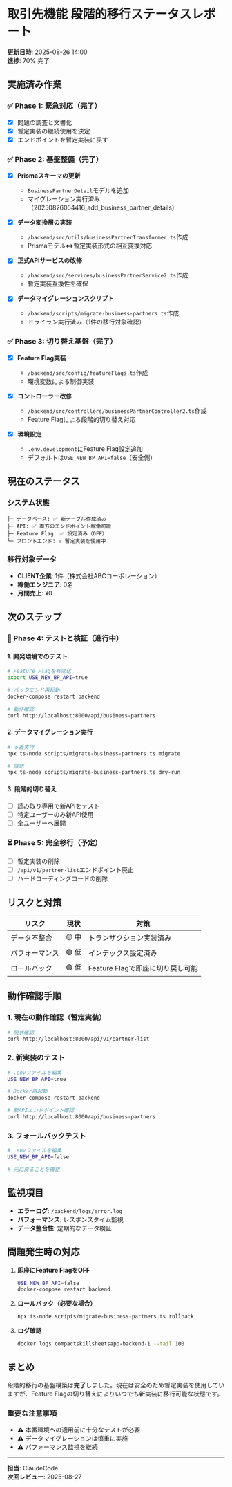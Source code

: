 # 取引先機能 段階的移行ステータスレポート
**更新日時**: 2025-08-26 14:00  
**進捗**: 70% 完了

## 実施済み作業

### ✅ Phase 1: 緊急対応（完了）
- [x] 問題の調査と文書化
- [x] 暫定実装の継続使用を決定
- [x] エンドポイントを暫定実装に戻す

### ✅ Phase 2: 基盤整備（完了）
- [x] **Prismaスキーマの更新**
  - `BusinessPartnerDetail`モデルを追加
  - マイグレーション実行済み（20250826054416_add_business_partner_details）
  
- [x] **データ変換層の実装**
  - `/backend/src/utils/businessPartnerTransformer.ts`作成
  - Prismaモデル⇔暫定実装形式の相互変換対応
  
- [x] **正式APIサービスの改修**
  - `/backend/src/services/businessPartnerService2.ts`作成
  - 暫定実装互換性を確保

- [x] **データマイグレーションスクリプト**
  - `/backend/scripts/migrate-business-partners.ts`作成
  - ドライラン実行済み（1件の移行対象確認）

### ✅ Phase 3: 切り替え基盤（完了）
- [x] **Feature Flag実装**
  - `/backend/src/config/featureFlags.ts`作成
  - 環境変数による制御実装
  
- [x] **コントローラー改修**
  - `/backend/src/controllers/businessPartnerController2.ts`作成
  - Feature Flagによる段階的切り替え対応
  
- [x] **環境設定**
  - `.env.development`にFeature Flag設定追加
  - デフォルトは`USE_NEW_BP_API=false`（安全側）

## 現在のステータス

### システム状態
```
├─ データベース: ✅ 新テーブル作成済み
├─ API: ✅ 両方のエンドポイント稼働可能
├─ Feature Flag: ✅ 設定済み（OFF）
└─ フロントエンド: ⚠️ 暫定実装を使用中
```

### 移行対象データ
- **CLIENT企業**: 1件（株式会社ABCコーポレーション）
- **稼働エンジニア**: 0名
- **月間売上**: ¥0

## 次のステップ

### 🔄 Phase 4: テストと検証（進行中）

#### 1. 開発環境でのテスト
```bash
# Feature Flagを有効化
export USE_NEW_BP_API=true

# バックエンド再起動
docker-compose restart backend

# 動作確認
curl http://localhost:8000/api/business-partners
```

#### 2. データマイグレーション実行
```bash
# 本番実行
npx ts-node scripts/migrate-business-partners.ts migrate

# 確認
npx ts-node scripts/migrate-business-partners.ts dry-run
```

#### 3. 段階的切り替え
- [ ] 読み取り専用で新APIをテスト
- [ ] 特定ユーザーのみ新API使用
- [ ] 全ユーザーへ展開

### ⏳ Phase 5: 完全移行（予定）
- [ ] 暫定実装の削除
- [ ] `/api/v1/partner-list`エンドポイント廃止
- [ ] ハードコーディングコードの削除

## リスクと対策

| リスク | 現状 | 対策 |
|--------|------|------|
| データ不整合 | 🟡 中 | トランザクション実装済み |
| パフォーマンス | 🟢 低 | インデックス設定済み |
| ロールバック | 🟢 低 | Feature Flagで即座に切り戻し可能 |

## 動作確認手順

### 1. 現在の動作確認（暫定実装）
```bash
# 現状確認
curl http://localhost:8000/api/v1/partner-list
```

### 2. 新実装のテスト
```bash
# .envファイルを編集
USE_NEW_BP_API=true

# Docker再起動
docker-compose restart backend

# 新APIエンドポイント確認
curl http://localhost:8000/api/business-partners
```

### 3. フォールバックテスト
```bash
# .envファイルを編集
USE_NEW_BP_API=false

# 元に戻ることを確認
```

## 監視項目

- **エラーログ**: `/backend/logs/error.log`
- **パフォーマンス**: レスポンスタイム監視
- **データ整合性**: 定期的なデータ検証

## 問題発生時の対応

1. **即座にFeature FlagをOFF**
   ```bash
   USE_NEW_BP_API=false
   docker-compose restart backend
   ```

2. **ロールバック（必要な場合）**
   ```bash
   npx ts-node scripts/migrate-business-partners.ts rollback
   ```

3. **ログ確認**
   ```bash
   docker logs compactskillsheetsapp-backend-1 --tail 100
   ```

## まとめ

段階的移行の基盤構築は**完了**しました。現在は安全のため暫定実装を使用していますが、Feature Flagの切り替えによりいつでも新実装に移行可能な状態です。

### 重要な注意事項
- ⚠️ 本番環境への適用前に十分なテストが必要
- ⚠️ データマイグレーションは慎重に実施
- ⚠️ パフォーマンス監視を継続

---
**担当**: ClaudeCode  
**次回レビュー**: 2025-08-27
